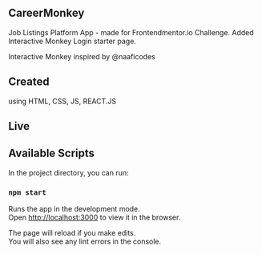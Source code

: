 ## CareerMonkey

Job Listings Platform App - made for Frontendmentor.io Challenge. Added Interactive Monkey Login starter page. 

Interactive Monkey inspired by @naaficodes

## Created

using HTML, CSS, JS, REACT.JS

## Live 


## Available Scripts

In the project directory, you can run:

### `npm start`

Runs the app in the development mode.<br />
Open [http://localhost:3000](http://localhost:3000) to view it in the browser.

The page will reload if you make edits.<br />
You will also see any lint errors in the console.



